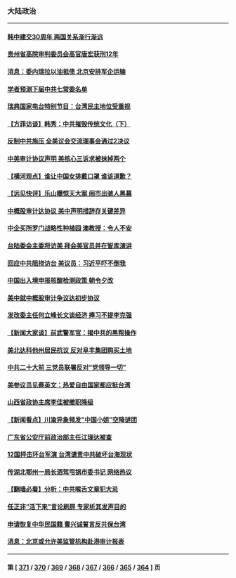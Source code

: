 ### 大陆政治
---
#### [韩中建交30周年 两国关系渐行渐远](../../pages/ncid277/n13811343.md) 
#### [贵州省高院审判委员会高官唐宏获刑12年](../../pages/ncid277/n13811130.md) 
#### [消息：委内瑞拉以油抵债 北京安排军企运输](../../pages/ncid277/n13811146.md) 
#### [学者预测下届中共七常委名单](../../pages/ncid277/n13811082.md) 
#### [瑞典国家电台特别节目：台湾民主地位受重视](../../pages/ncid277/n13810737.md) 
#### [【方菲访谈】韩秀：中共摧毁传统文化（下）](../../pages/ncid277/n13810993.md) 
#### [反制中共施压 全美议会交流理事会通过2决议](../../pages/ncid277/n13811053.md) 
#### [中美审计协议声明 美核心三诉求被抹掉两个](../../pages/ncid277/n13810979.md) 
#### [【横河观点】谁让中国女排戴口罩 谁该道歉？](../../pages/ncid277/n13811034.md) 
#### [【远见快评】乐山曝惊天大案 闹市出骇人黑幕](../../pages/ncid277/n13811021.md) 
#### [中概股审计达协议 美中声明措辞存关键差异](../../pages/ncid277/n13810973.md) 
#### [中企买所罗门战略性种植园 澳教授：令人不安](../../pages/ncid277/n13810943.md) 
#### [台陆委会主委将访美 拜会美官员并在智库演讲](../../pages/ncid277/n13810778.md) 
#### [回应中共阻挠访台 美议员：习近平吓不倒我](../../pages/ncid277/n13810941.md) 
#### [中国出入境申报核酸检测政策 朝令夕改](../../pages/ncid277/n13810913.md) 
#### [美中就中概股审计争议达初步协议](../../pages/ncid277/n13810874.md) 
#### [发改委主任何立峰长文谈经济 捧习不提李克强](../../pages/ncid277/n13810803.md) 
#### [【新闻大家谈】前武警军官：揭中共的黑帮操作](../../pages/ncid277/n13810780.md) 
#### [美北达科他州居民抗议 反对阜丰集团购买土地](../../pages/ncid277/n13810771.md) 
#### [中共二十大前 三党员联署反对“党领导一切”](../../pages/ncid277/n13810399.md) 
#### [美参议员见蔡英文：热爱自由国家都应挺台湾](../../pages/ncid277/n13810597.md) 
#### [山西省政协主席李佳被撤职降级](../../pages/ncid277/n13810639.md) 
#### [【新闻看点】川渝异象频发“中国小姐”空降谜团](../../pages/ncid277/n13810278.md) 
#### [广东省公安厅前政治部主任江理达被查](../../pages/ncid277/n13810517.md) 
#### [12国抨击环台军演 台湾谴责中共破坏台海现状](../../pages/ncid277/n13810397.md) 
#### [传湖北鄂州一局长酒驾甩锅市委书记 网络热议](../../pages/ncid277/n13810409.md) 
#### [【翻墙必看】分析：中共喉舌文章犯大忌](../../pages/ncid277/n13810445.md) 
#### [任正非“活下来”言论刷屏 专家析其发声目的](../../pages/ncid277/n13810403.md) 
#### [申请恢复中华民国籍 曹兴诚誓言反共保台湾](../../pages/ncid277/n13810344.md) 
#### [消息：北京或允许美监管机构赴港审计报表](../../pages/ncid277/n13810238.md) 

---
#### 第 [ [371](./371.md) / [370](./370.md) / [369](./369.md) / [368](./368.md) / [367](./367.md) / [366](./366.md) / [365](./365.md) / [364](./364.md) ] 页
